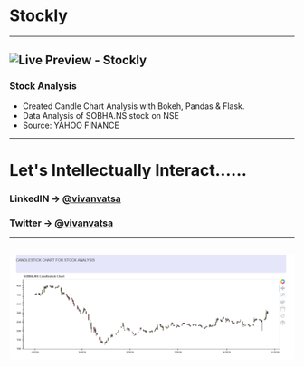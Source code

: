 # Stockly
------------------
![Live Preview - Stockly](https://candlestocker.herokuapp.com)
------------------
### Stock Analysis 
* Created Candle Chart Analysis with Bokeh, Pandas & Flask.
* Data Analysis of SOBHA.NS stock on NSE
* Source: YAHOO FINANCE
------------------
# Let's Intellectually Interact......
### LinkedIN -> [@vivanvatsa](https://www.linkedin.com/in/vivanvatsa/)
### Twitter  -> [@vivanvatsa](https://www.twitter.com/VivanVatsa)
------------------
![alt text](https://github.com/VivanVatsa/Stockly/blob/main/assets/stock.png)
------------------
